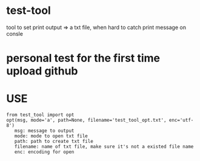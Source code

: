 # test-tool
tool to set print output => a txt file, when hard to catch print message on consle                       
# personal test for the first time upload github
# USE
	from test_tool import opt
	opt(msg, mode='a', path=None, filename='test_tool_opt.txt', enc='utf-8')
	   msg: message to output
	   mode: mode to open txt file
	   path: path to create txt file
	   filename: name of txt file, make sure it's not a existed file name
	   enc: encoding for open
